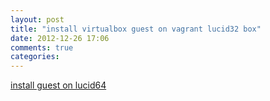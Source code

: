 ```yaml
---
layout: post
title: "install virtualbox guest on vagrant lucid32 box"
date: 2012-12-26 17:06
comments: true
categories: 
---
```


[install guest on lucid64](http://software.darrenthetiger.com/2012/01/installing-virtualbox-guest-additions-on-a-vagrant-lucid64-box/)
